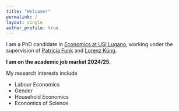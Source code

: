 ```yaml
---
title: "Welcome!"
permalink: /
layout: single
author_profile: true
---
```

I am a PhD candidate in [Economics at USI Lugano](https://idep.usi.ch/), working under the supervision of [Patricia Funk](https://sites.google.com/site/patriciafelicitasfunk/patricia-funks-research-webpage) and [Lorenz Küng](https://lorenzkueng.droppages.com/). 

__I am on the academic job market 2024/25.__

My research interests include 
- Labour Economics
- Gender
- Household Economics 
- Economics of Science
